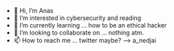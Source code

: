 - 👋 Hi, I’m Anas
- 👀 I’m interested in cybersecurity and reading
- 🌱 I’m currently learning ... how to be an ethical hacker
- 💞️ I’m looking to collaborate on ... nothing atm.
- 📫 How to reach me ... twitter maybe? --> a_nedjai
